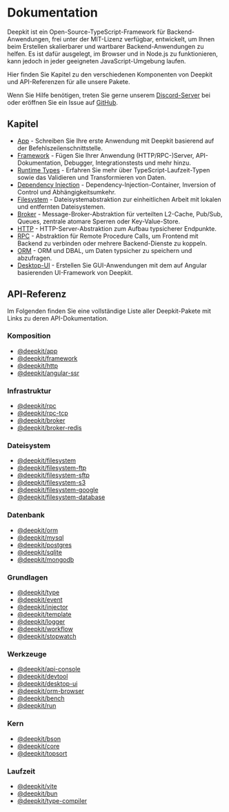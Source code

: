 # Dokumentation

Deepkit ist ein Open-Source-TypeScript-Framework für Backend-Anwendungen, frei unter der MIT-Lizenz verfügbar, entwickelt, um Ihnen beim Erstellen skalierbarer und wartbarer Backend-Anwendungen zu helfen. Es ist dafür ausgelegt, im Browser und in Node.js zu funktionieren, kann jedoch in jeder geeigneten JavaScript-Umgebung laufen.

Hier finden Sie Kapitel zu den verschiedenen Komponenten von Deepkit und API-Referenzen für alle unsere Pakete.

Wenn Sie Hilfe benötigen, treten Sie gerne unserem [Discord-Server](https://discord.com/invite/PtfVf7B8UU) bei oder eröffnen Sie ein Issue
auf [GitHub](https://github.com/deepkit/deepkit-framework).

## Kapitel


- [App](/documentation/app.md) - Schreiben Sie Ihre erste Anwendung mit Deepkit basierend auf der Befehlszeilenschnittstelle.
- [Framework](/documentation/framework.md) - Fügen Sie Ihrer Anwendung (HTTP/RPC-)Server, API-Dokumentation, Debugger, Integrationstests und mehr hinzu.
- [Runtime Types](/documentation/runtime-types.md) - Erfahren Sie mehr über TypeScript-Laufzeit-Typen sowie das Validieren und Transformieren von Daten.
- [Dependency Injection](/documentation/dependency-injection.md) - Dependency-Injection-Container, Inversion of Control und Abhängigkeitsumkehr.
- [Filesystem](/documentation/filesystem.md) - Dateisystemabstraktion zur einheitlichen Arbeit mit lokalen und entfernten Dateisystemen.
- [Broker](/documentation/broker.md) - Message-Broker-Abstraktion für verteilten L2-Cache, Pub/Sub, Queues, zentrale atomare Sperren oder Key-Value-Store.
- [HTTP](/documentation/http.md) - HTTP-Server-Abstraktion zum Aufbau typsicherer Endpunkte.
- [RPC](/documentation/rpc.md) - Abstraktion für Remote Procedure Calls, um Frontend mit Backend zu verbinden oder mehrere Backend-Dienste zu koppeln.
- [ORM](/documentation/orm.md) - ORM und DBAL, um Daten typsicher zu speichern und abzufragen.
- [Desktop-UI](/documentation/desktop-ui/getting-started) - Erstellen Sie GUI-Anwendungen mit dem auf Angular basierenden UI-Framework von Deepkit.

## API-Referenz

Im Folgenden finden Sie eine vollständige Liste aller Deepkit-Pakete mit Links zu deren API-Dokumentation.

### Komposition

- [@deepkit/app](/documentation/package/app.md)
- [@deepkit/framework](/documentation/package/framework.md)
- [@deepkit/http](/documentation/package/http.md)
- [@deepkit/angular-ssr](/documentation/package/angular-ssr.md)

### Infrastruktur

- [@deepkit/rpc](/documentation/package/rpc.md)
- [@deepkit/rpc-tcp](/documentation/package/rpc-tcp.md)
- [@deepkit/broker](/documentation/package/broker.md)
- [@deepkit/broker-redis](/documentation/package/broker-redis.md)

### Dateisystem

- [@deepkit/filesystem](/documentation/package/filesystem.md)
- [@deepkit/filesystem-ftp](/documentation/package/filesystem-ftp.md)
- [@deepkit/filesystem-sftp](/documentation/package/filesystem-sftp.md)
- [@deepkit/filesystem-s3](/documentation/package/filesystem-s3.md)
- [@deepkit/filesystem-google](/documentation/package/filesystem-google.md)
- [@deepkit/filesystem-database](/documentation/package/filesystem-database.md)

### Datenbank

- [@deepkit/orm](/documentation/package/orm.md)
- [@deepkit/mysql](/documentation/package/mysql.md)
- [@deepkit/postgres](/documentation/package/postgres.md)
- [@deepkit/sqlite](/documentation/package/sqlite.md)
- [@deepkit/mongodb](/documentation/package/mongodb.md)

### Grundlagen

- [@deepkit/type](/documentation/package/type.md)
- [@deepkit/event](/documentation/package/event.md)
- [@deepkit/injector](/documentation/package/injector.md)
- [@deepkit/template](/documentation/package/template.md)
- [@deepkit/logger](/documentation/package/logger.md)
- [@deepkit/workflow](/documentation/package/workflow.md)
- [@deepkit/stopwatch](/documentation/package/stopwatch.md)

### Werkzeuge

- [@deepkit/api-console](/documentation/package/api-console.md)
- [@deepkit/devtool](/documentation/package/devtool.md)
- [@deepkit/desktop-ui](/documentation/package/desktop-ui.md)
- [@deepkit/orm-browser](/documentation/package/orm-browser.md)
- [@deepkit/bench](/documentation/package/bench.md)
- [@deepkit/run](/documentation/package/run.md)

### Kern

- [@deepkit/bson](/documentation/package/bson.md)
- [@deepkit/core](/documentation/package/core.md)
- [@deepkit/topsort](/documentation/package/topsort.md)

### Laufzeit

- [@deepkit/vite](/documentation/package/vite.md)
- [@deepkit/bun](/documentation/package/bun.md)
- [@deepkit/type-compiler](/documentation/package/type-compiler.md)
